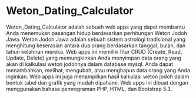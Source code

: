# Weton_Dating_Calculator
Weton_Dating_Calculator adalah sebuah web apps yang dapat membantu Anda menemukan pasangan hidup berdasarkan perhitungan Weton Jodoh Jawa. Weton Jodoh Jawa adalah sebuah sistem astrologi tradisional yang menghitung keserasian antara dua orang berdasarkan tanggal, bulan, dan tahun kelahiran mereka. Web apps ini memiliki fitur CRUD (Create, Read, Update, Delete) yang memungkinkan Anda menyimpan data orang yang akan di kalkulasi weton jodohnya dalam database mysql. Anda dapat menambahkan, melihat, mengubah, atau menghapus data orang yang Anda inginkan. Web apps ini juga menampilkan hasil kalkulasi weton jodoh dalam bentuk tabel dan grafik yang mudah dipahami. Web apps ini dibuat dengan menggunakan bahasa pemrograman PHP, HTML, dan Bootstrap 5.3.
